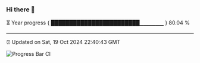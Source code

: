 ### Hi there 👋

⏳ Year progress { ████████████████████████▁▁▁▁▁▁ } 80.04 %

---

⏰ Updated on Sat, 19 Oct 2024 22:40:43 GMT

![Progress Bar CI](https://github.com/IshwaranRudhara/GIT-ACTION/workflows/Progress%20Bar%20CI/badge.svg)
